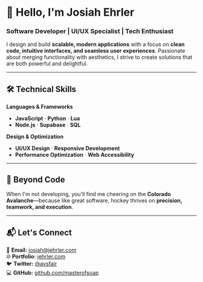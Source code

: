 # 👋 Hello, I'm Josiah Ehrler  

### **Software Developer** | **UI/UX Specialist** | **Tech Enthusiast**  

I design and build **scalable, modern applications** with a focus on **clean code, intuitive interfaces, and seamless user experiences**. Passionate about merging functionality with aesthetics, I strive to create solutions that are both powerful and delightful.  

---

## 🛠 Technical Skills  

**Languages & Frameworks**  
- **JavaScript** · **Python** · **Lua**  
- **Node.js** · **Supabase** · **SQL**  

**Design & Optimization**  
- **UI/UX Design** · **Responsive Development**  
- **Performance Optimization** · **Web Accessibility**  

---

## 🏒 Beyond Code  
When I'm not developing, you'll find me cheering on the **Colorado Avalanche**—because like great software, hockey thrives on **precision, teamwork, and execution**.  

---

## 📬 Let's Connect  
📧 **Email:** [josiah@jehrler.com](mailto:josiah@jehrler.com)  
🌐 **Portfolio:** [jehrler.com](https://jehrler.com)  
🐦 **Twitter:** [@avsfair](https://twitter.com/avsfair)  
💻 **GitHub:** [github.com/masterofsoap](https://github.com/masterofsoap)  
